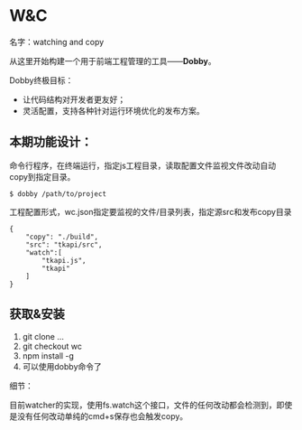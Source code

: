 W&C
===

名字：watching and copy

从这里开始构建一个用于前端工程管理的工具——**Dobby**。

Dobby终极目标：

* 让代码结构对开发者更友好；
* 灵活配置，支持各种针对运行环境优化的发布方案。

本期功能设计：
-----------

命令行程序，在终端运行，指定js工程目录，读取配置文件监视文件改动自动copy到指定目录。

```
$ dobby /path/to/project
```

工程配置形式，wc.json指定要监视的文件/目录列表，指定源src和发布copy目录

```
{
	"copy": "./build",
	"src": "tkapi/src",
	"watch":[
		"tkapi.js",
		"tkapi"
	]
}
```

获取&安装
--------

1. git clone ...
2. git checkout wc
3. npm install -g
4. 可以使用dobby命令了

细节：

目前watcher的实现，使用fs.watch这个接口，文件的任何改动都会检测到，即使是没有任何改动单纯的cmd+s保存也会触发copy。